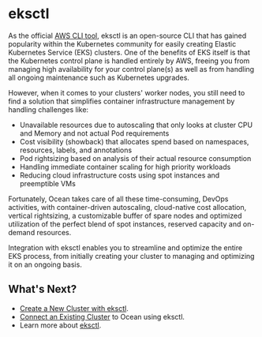 # eksctl

As the official [AWS CLI tool](https://aws.amazon.com/blogs/opensource/eksctl-eks-cli/), eksctl is an open-source CLI that has gained popularity within the Kubernetes community for easily creating Elastic Kubernetes Service (EKS) clusters. One of the benefits of EKS itself is that the Kubernetes control plane is handled entirely by AWS, freeing you from managing high availability for your control plane(s) as well as from handling all ongoing maintenance such as Kubernetes upgrades.

However, when it comes to your clusters' worker nodes, you still need to find a solution that simplifies container infrastructure management by handling challenges like:

- Unavailable resources due to autoscaling that only looks at cluster CPU and Memory and not actual Pod requirements
- Cost visibility (showback) that allocates spend based on namespaces, resources, labels, and annotations
- Pod rightsizing based on analysis of their actual resource consumption
- Handling immediate container scaling for high priority workloads
- Reducing cloud infrastructure costs using spot instances and preemptible VMs

Fortunately, Ocean takes care of all these time-consuming, DevOps activities, with container-driven autoscaling, cloud-native cost allocation, vertical rightsizing, a customizable buffer of spare nodes and optimized utilization of the perfect blend of spot instances, reserved capacity and on-demand resources.

Integration with eksctl enables you to streamline and optimize the entire EKS process, from initially creating your cluster to managing and optimizing it on an ongoing basis.

## What's Next?

- [Create a New Cluster with eksctl](ocean/tools-and-integrations/eksctl/create-a-new-cluster-with-eksctl).
- [Connect an Existing Cluster](ocean/tools-and-integrations/eksctl/join-an-existing-cluster) to Ocean using eksctl.
- Learn more about [eksctl](https://github.com/spotinst/weaveworks-eksctl).

